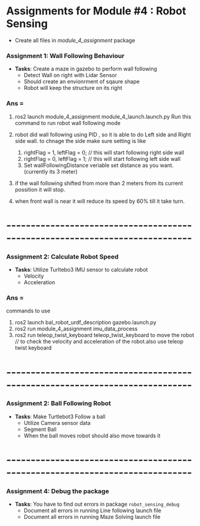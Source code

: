 # Assignments for Module #4 : Robot Sensing
- Create all files in *module_4_assignment* package

### Assignment 1: Wall Following Behaviour
- **Tasks**:
Create a maze in gazebo to perform wall following
    - Detect Wall on right with Lidar Sensor
    - Should create an envionrment of sqaure shape
    - Robot will keep the structure on its right
### Ans =
1) ros2 launch module_4_assignment module_4_launch.launch.py
    Run this command to run robot wall following mode
2) robot did wall following using PID , so it is able to do Left side and Right side wall.
    to chnage the side make sure setting is like
    
    1) rightFlag = 1, leftFlag = 0; // this will start following right side wall
    2) rightFlag = 0, leftFlag = 1; // this will start following left side wall
    3) Set wallFollowingDistance veriable set distance as you want. (currently its 3 meter)
3)  if the wall following shifted from more than 2 meters from its current possition it will stop.
4) when front wall is near it will reduce its speed by 60% till it take turn.
# ----------------------------------------------------------------------------
### Assignment 2: Calculate Robot Speed
- **Tasks**:
Utilize Turltebo3 IMU sensor to calculate robot
    - Velocity
    - Acceleration
### Ans = 
commands to use 
1) ros2 launch bal_robot_urdf_description gazebo.launch.py
2) ros2 run module_4_assignment imu_data_process 
3) ros2 run teleop_twist_keyboard teleop_twist_keyboard to move the robot 
 // to check the velocity and acceleration of the robot.also use teleop twist keyboard
# ----------------------------------------------------------------------------

### Assignment 2: Ball Following Robot
- **Tasks**:
Make Turtlebot3 Follow a ball
    - Utilize Camera sensor data
    - Segment Ball
    - When the ball moves robot should also move towards it

# ----------------------------------------------------------------------------

### Assignment 4: Debug the package
- **Tasks**:
You have to find out errors in package `robot_sensing_debug`
    - Document all errors in running Line following launch file
    - Document all errors in running Maze Solving launch file
